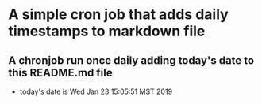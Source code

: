 A simple cron job that adds daily timestamps to markdown file
============================================================
## A chronjob run once daily adding today's date to this README.md file
* today's date is Wed Jan 23 15:05:51 MST 2019
